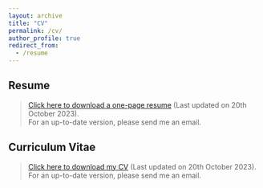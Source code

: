 ```yaml
---
layout: archive
title: "CV"
permalink: /cv/
author_profile: true
redirect_from:
  - /resume
---
```


## Resume

> <a href="{{ site.url }}/files/resume_julien_denize.pdf">Click here to download a one-page resume</a> (Last updated on 20th October 2023).  
> For an up-to-date version, please send me an email. 

## Curriculum Vitae
> <a href="{{ site.url }}/files/cv_julien_denize.pdf">Click here to download my CV</a> (Last updated on 20th October 2023).  
> For an up-to-date version, please send me an email. 
 
 <br>

 <object data="{{ site.url }}/files/cv_julien_denize.pdf" width="1000" height="1000" type='application/pdf'/>